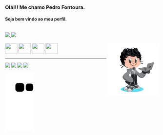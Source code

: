 ### Olá!!! Me chamo Pedro Fontoura.
#### Seja bem vindo ao meu perfil.

<br>

<div>
<a href="#">
  <img height="180em" src="https://github-readme-stats.vercel.app/api?username=pedrohsfontoura&show_icons=true&theme=ayu-mirage&include_all_commits=true&count_private=true"/>
  <img height="180em" src="https://github-readme-stats.vercel.app/api/top-langs/?username=pedrohsfontoura&layout=compact&langs_count=7&theme=ayu-mirage"/>
</div>
  
<div><br>
  <img align="center" height="35" width="40" src="https://cdn.jsdelivr.net/gh/devicons/devicon/icons/html5/html5-original.svg">
  <img align="center" height="35" width="40" src="https://cdn.jsdelivr.net/gh/devicons/devicon/icons/css3/css3-original.svg">
  <img align="center" height="35" width="40" src="https://cdn.jsdelivr.net/gh/devicons/devicon/icons/javascript/javascript-original.svg">
  <img align="center" height="35" width="40" src="https://cdn.jsdelivr.net/gh/devicons/devicon/icons/sass/sass-original.svg">
  <img align="right" height="172" width="172" src=".github/octocat.gif">
</div>

  ---
  
<div>
  <a href="#">
    <img src="https://img.shields.io/badge/Discord-7289DA?style=for-the-badge&logo=discord&logoColor=white">
  </a>
  <a href="https://instagram.com/pedruwu_">
    <img src="https://img.shields.io/badge/Instagram-E4405F?style=for-the-badge&logo=instagram&logoColor=white">
  </a>  
  <a href="https://codepen.io/pedrohsfontoura">
    <img src="https://img.shields.io/badge/codepen-23407953?style=for-the-badge&logo=codepen&logoColor=white">
  </a>  
  <a href="https://twitter.com/pedruwu_">
    <img src="https://img.shields.io/badge/Twitter-1DA1F2?style=for-the-badge&logo=twitter&logoColor=white">
  </a>
  
  ![Snake animation](https://github.com/pedrohsfontoura/pedrohsfontoura/blob/output/github-contribution-grid-snake.svg)
</div>
